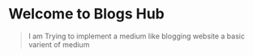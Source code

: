 # Welcome to Blogs Hub

> I am Trying to implement a medium like blogging website a basic varient of medium
